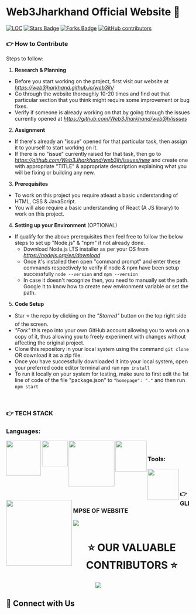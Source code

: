 <h1> Web3Jharkhand Official Website 🚀 </h1>

<div align="left">
<a href="https://github.com/Web3Jharkhand/web3jh/"><img src="https://sloc.xyz/github/Web3Jharkhand/web3jh" alt="LOC"/></a>
<a href="https://github.com/Web3Jharkhand/web3jh/"><img src="https://img.shields.io/github/stars/Web3Jharkhand/web3jh" alt="Stars Badge"/></a>
<a href="https://github.com/Web3Jharkhand/web3jh/network/members"><img src="https://img.shields.io/github/forks/Web3Jharkhand/web3jh" alt="Forks Badge"/></a>
<a href="https://github.com/Web3Jharkhand/web3jh/graphs/contributors"><img alt="GitHub contributors" src="https://img.shields.io/github/contributors/Web3Jharkhand/web3jh?color=2b9348"></a>
</div>


<h3> 👉 How to Contribute </h3>

Steps to follow:

1. **Research & Planning**
- Before you start working on the project, first visit our website at *https://web3jharkhand.github.io/web3jh/*
- Go through the website thoroughly 10-20 times and find out that particular section that you think might require some improvement or bug fixes.
- Verify if someone is already working on that by going through the issues currently opened at *https://github.com/Web3Jharkhand/web3jh/issues*

2. **Assignment**
- If there's already an "issue" opened for that particular task, then assign it to yourself to start working on it.
- If there is no "issue" currently raised for that task, then go to *https://github.com/Web3Jharkhand/web3jh/issues/new* and create one with appropriate "TITLE" & appropriate description explaining what you will be fixing or building any new.

3. **Prerequisites**
- To work on this project you require atleast a basic understanding of HTML, CSS & JavaScript.
- You will also require a basic understanding of React (A JS library) to work on this project.

4. **Setting up your Environment** (OPTIONAL)
- If qualify for the above prerequisites then feel free to follow the below steps to set up "Node.js" & "npm" if not already done.
  - Download Node.js LTS installer as per your OS from *https://nodejs.org/en/download*
  - Once it's installed then open "command prompt" and enter these commands respectively to verify if node & npm have been setup successfully `node --version` and `npm --version`
  - In case it doesn't recognize then, you need to manually set the path. Google it to know how to create new environment variable or set the path.

5. **Code Setup**
- Star ⭐ the repo by clicking on the *"Starred"* button on the top right side of the screen.
- *"Fork"* this repo into your own GitHub account allowing you to work on a copy of it, thus allowing you to freely experiment with changes without affecting the original project.
- Clone this repository in your local system using the command `git clone` OR download it as a zip file.
- Once you have successfully downloaded it into your local system, open your preferred code editor terminal and run `npm install`
- To run it locally on your system for testing, make sure to first edit the 1st line of code of the file "package.json" to `"homepage": "."` and then run `npm start`

<br>

<h3> 👉 TECH STACK </h3>

<h3> Languages: </h3>

<div>
<img align="left" width="95px" src="https://img.shields.io/badge/-HTML5-13324B?logo=html5&Color=white&style=plastic" />
<img align="left" width="70px" src="https://img.shields.io/badge/-CSS-1572B6?logo=CSS3&Color=white&style=plastic" />
<img align="left" width="125px" src="https://img.shields.io/badge/-JavaScript-13324B?logo=javascript&Color=white&style=plastic" />
<img align="left" width="85px" src="https://img.shields.io/badge/-React-1572B6?logo=react&Color=white&style=plastic" />

</div>

<br>
<h3> Tools: </h3>

<div>
<img align="left" width="85px" src="https://img.shields.io/badge/-Figma-1572B6?logo=figma&Color=white&style=plastic" />
<img align="left" width="180px" src="https://img.shields.io/badge/-Visual Studio Code-1572B6?logo=visualstudiocode&Color=white&style=plastic" />
</div>

<br><br>

<h3> 👉 GLIMPSE OF WEBSITE </h3>

![](https://github.com/)


<h1 align=center> ⭐ OUR VALUABLE CONTRIBUTORS ⭐ </h1>

<p align="center">
	<a href="https://github.com/Web3Jharkhand/web3jh/graphs/contributors">
		<img src="https://contrib.rocks/image?repo=Web3Jharkhand/web3jh" />
	</a>
</p>

<h2> 🔗 Connect with Us </h2>

